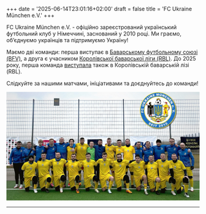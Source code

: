 +++
date = '2025-06-14T23:01:16+02:00'
draft = false
title = 'FC Ukraine München e.V.'
+++

FC Ukraine München e.V. - офіційно зареєстрований український футбольний клуб
у Німеччині, заснований у 2010 році.
Ми граємо, об’єднуємо українців та підтримуємо Україну!

Маємо дві команди: перша виступає в [Баварському футбольному союзі (BFV)],
а друга є учасником [Королівської баварської ліги (RBL)].
До 2025 року, перша команда [виступала] також в Королівській баварській лізі (RBL).

Слідкуйте за нашими матчами, ініціативами та доєднуйтесь до команди!

![Спільне фото команди FC Ukraine München e.V.](img.jpg)

---

[Баварському футбольному союзі (BFV)]: https://www.bfv.de/mannschaften/fc-ukraine-muenchen/02Q41B242K000000VS5489B1VTILVS2U
[Королівської баварської ліги (RBL)]: https://royalbavarianliga.de/teaminfo.php?teamid=o2189
[виступала]: https://royalbavarianliga.de/teaminfo.php?teamid=m760
